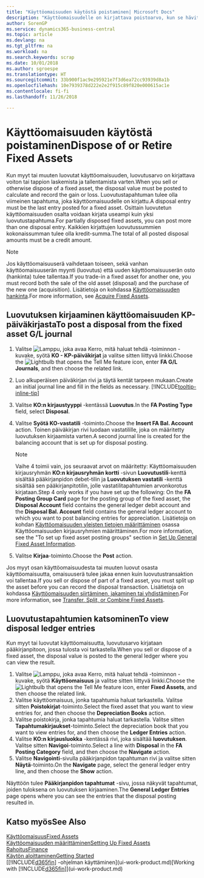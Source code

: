 ```yaml
---
title: "Käyttöomaisuuden käytöstä poistaminen| Microsoft Docs"
description: "Käyttöomaisuudelle on kirjattava poistoarvo, kun se hävitetään, myydään tai poistetaan käytöstä."
author: SorenGP
ms.service: dynamics365-business-central
ms.topic: article
ms.devlang: na
ms.tgt_pltfrm: na
ms.workload: na
ms.search.keywords: scrap
ms.date: 10/01/2018
ms.author: sgroespe
ms.translationtype: HT
ms.sourcegitcommit: 33b900f1ac9e295921e7f3d6ea72cc93939d8a1b
ms.openlocfilehash: 10e7939378d222e2e2f915c89f820e000615ac1e
ms.contentlocale: fi-fi
ms.lasthandoff: 11/26/2018

---
```

# <a name="dispose-of-or-retire-fixed-assets"></a><span data-ttu-id="f1f7e-103">Käyttöomaisuuden käytöstä poistaminen</span><span class="sxs-lookup"><span data-stu-id="f1f7e-103">Dispose of or Retire Fixed Assets</span></span>
<span data-ttu-id="f1f7e-104">Kun myyt tai muuten luovutat käyttöomaisuuden, luovutusarvo on kirjattava voiton tai tappion laskemista ja tallentamista varten.</span><span class="sxs-lookup"><span data-stu-id="f1f7e-104">When you sell or otherwise dispose of a fixed asset, the disposal value must be posted to calculate and record the gain or loss.</span></span> <span data-ttu-id="f1f7e-105">Luovutustapahtuman tulee olla viimeinen tapahtuma, joka käyttöomaisuudelle on kirjattu.</span><span class="sxs-lookup"><span data-stu-id="f1f7e-105">A disposal entry must be the last entry posted for a fixed asset.</span></span> <span data-ttu-id="f1f7e-106">Osittain luovutetun käyttöomaisuuden osalta voidaan kirjata useampi kuin yksi luovutustapahtuma.</span><span class="sxs-lookup"><span data-stu-id="f1f7e-106">For partially disposed fixed assets, you can post more than one disposal entry.</span></span> <span data-ttu-id="f1f7e-107">Kaikkien kirjattujen luovutussummien kokonaissumman tulee olla kredit-summa.</span><span class="sxs-lookup"><span data-stu-id="f1f7e-107">The total of all posted disposal amounts must be a credit amount.</span></span>  

> [!NOTE]  
>   <span data-ttu-id="f1f7e-108">Jos käyttöomaisuuserä vaihdetaan toiseen, sekä vanhan käyttöomaisuuserän myynti (luovutus) että uuden käyttöomaisuuserän osto (hankinta) tulee tallentaa.</span><span class="sxs-lookup"><span data-stu-id="f1f7e-108">If you trade-in a fixed asset for another one, you must record both the sale of the old asset (disposal) and the purchase of the new one (acquisition).</span></span> <span data-ttu-id="f1f7e-109">Lisätietoja on kohdassa [Käyttöomaisuuden hankinta](fa-how-acquire.md).</span><span class="sxs-lookup"><span data-stu-id="f1f7e-109">For more information, see [Acquire Fixed Assets](fa-how-acquire.md).</span></span>  

## <a name="to-post-a-disposal-from-the-fixed-asset-gl-journal"></a><span data-ttu-id="f1f7e-110">Luovutuksen kirjaaminen käyttöomaisuuden KP-päiväkirjasta</span><span class="sxs-lookup"><span data-stu-id="f1f7e-110">To post a disposal from the fixed asset G/L journal</span></span>
1. <span data-ttu-id="f1f7e-111">Valitse ![Lamppu, joka avaa Kerro, mitä haluat tehdä -toiminnon](media/ui-search/search_small.png "Kerro, mitä haluat tehdä") -kuvake, syötä **KO - KP-päiväkirjat** ja valitse sitten liittyvä linkki.</span><span class="sxs-lookup"><span data-stu-id="f1f7e-111">Choose the ![Lightbulb that opens the Tell Me feature](media/ui-search/search_small.png "Tell me what you want to do") icon, enter **FA G/L Journals**, and then choose the related link.</span></span>  
2. <span data-ttu-id="f1f7e-112">Luo alkuperäisen päiväkirjan rivi ja täytä kentät tarpeen mukaan.</span><span class="sxs-lookup"><span data-stu-id="f1f7e-112">Create an initial journal line and fill in the fields as necessary.</span></span> [!INCLUDE[tooltip-inline-tip](includes/tooltip-inline-tip_md.md)]  
3. <span data-ttu-id="f1f7e-113">Valitse **KO:n kirjaustyyppi** -kentässä **Luovutus**.</span><span class="sxs-lookup"><span data-stu-id="f1f7e-113">In the **FA Posting Type** field, select **Disposal**.</span></span>  
4. <span data-ttu-id="f1f7e-114">Valitse **Syötä KO-vastatili** -toiminto.</span><span class="sxs-lookup"><span data-stu-id="f1f7e-114">Choose the **Insert FA Bal. Account** action.</span></span> <span data-ttu-id="f1f7e-115">Toinen päiväkirjan rivi luodaan vastatilille, joka on määritetty luovutuksen kirjaamista varten.</span><span class="sxs-lookup"><span data-stu-id="f1f7e-115">A second journal line is created for the balancing account that is set up for disposal posting.</span></span>  

    > [!NOTE]  
    >   <span data-ttu-id="f1f7e-116">Vaihe 4 toimii vain, jos seuraavat arvot on määritetty: Käyttöomaisuuden kirjausryhmän **KO:n kirjausryhmän kortti** -sivun **Luovutustili**-kenttä sisältää pääkirjanpidon debet-tilin ja **Luovutuksen vastatili** -kenttä sisältää sen pääkirjanpitotilin, jolle vastatilitapahtumien arvonkorotus kirjataan.</span><span class="sxs-lookup"><span data-stu-id="f1f7e-116">Step 4 only works if you have set up the following: On the **FA Posting Group Card** page for the posting group of the fixed asset, the **Disposal Account** field contains the general ledger debit account and the **Disposal Bal. Account** field contains the general ledger account to which you want to post balancing entries for appreciation.</span></span> <span data-ttu-id="f1f7e-117">Lisätietoja on kohdan [Käyttöomaisuuden yleisten tietojen määrittäminen](fa-how-setup-general.md) osassa Käyttöomaisuuden kirjausryhmien määrittäminen.</span><span class="sxs-lookup"><span data-stu-id="f1f7e-117">For more information, see the "To set up fixed asset posting groups" section in [Set Up General Fixed Asset Information](fa-how-setup-general.md).</span></span>  
5. <span data-ttu-id="f1f7e-118">Valitse **Kirjaa**-toiminto.</span><span class="sxs-lookup"><span data-stu-id="f1f7e-118">Choose the **Post** action.</span></span>  

<span data-ttu-id="f1f7e-119">Jos myyt osan käyttöomaisuudesta tai muuten luovut osasta käyttöomaisuutta, omaisuuserä tulee jakaa ennen kuin luovutustransaktion voi tallentaa.</span><span class="sxs-lookup"><span data-stu-id="f1f7e-119">If you sell or dispose of part of a fixed asset, you must split up the asset before you can record the disposal transaction.</span></span> <span data-ttu-id="f1f7e-120">Lisätietoja on kohdassa [Käyttöomaisuuden siirtäminen, jakaminen tai yhdistäminen](fa-how-trans-split-combine.md).</span><span class="sxs-lookup"><span data-stu-id="f1f7e-120">For more information, see [Transfer, Split, or Combine Fixed Assets](fa-how-trans-split-combine.md).</span></span>  

## <a name="to-view-disposal-ledger-entries"></a><span data-ttu-id="f1f7e-121">Luovutustapahtumien katsominen</span><span class="sxs-lookup"><span data-stu-id="f1f7e-121">To view disposal ledger entries</span></span>
<span data-ttu-id="f1f7e-122">Kun myyt tai luovutat käyttöomaisuutta, luovutusarvo kirjataan pääkirjanpitoon, jossa tulosta voi tarkastella.</span><span class="sxs-lookup"><span data-stu-id="f1f7e-122">When you sell or dispose of a fixed asset, the disposal value is posted to the general ledger where you can view the result.</span></span>  

1. <span data-ttu-id="f1f7e-123">Valitse ![Lamppu, joka avaa Kerro, mitä haluat tehdä -toiminnon](media/ui-search/search_small.png "Kerro, mitä haluat tehdä") -kuvake, syötä **Käyttöomaisuus** ja valitse sitten liittyvä linkki.</span><span class="sxs-lookup"><span data-stu-id="f1f7e-123">Choose the ![Lightbulb that opens the Tell Me feature](media/ui-search/search_small.png "Tell me what you want to do") icon, enter **Fixed Assets**, and then choose the related link.</span></span>  
2. <span data-ttu-id="f1f7e-124">Valitse käyttöomaisuus, jonka tapahtumia haluat tarkastella. Valitse sitten **Poistokirjat**-toiminto.</span><span class="sxs-lookup"><span data-stu-id="f1f7e-124">Select the fixed asset that you want to view entries for, and then choose the **Depreciation Books** action.</span></span>  
3. <span data-ttu-id="f1f7e-125">Valitse poistokirja, jonka tapahtumia haluat tarkastella. Valitse sitten **Tapahtumakirjaukset**-toiminto.</span><span class="sxs-lookup"><span data-stu-id="f1f7e-125">Select the depreciation book that you want to view entries for, and then choose the **Ledger Entries** action.</span></span>  
4. <span data-ttu-id="f1f7e-126">Valitse **KO:n kirjausluokka** -kentässä rivi, joka sisältää **luovutuksen**. Valitse sitten **Navigoi**-toiminto.</span><span class="sxs-lookup"><span data-stu-id="f1f7e-126">Select a line with **Disposal** in the **FA Posting Category** field, and then choose the **Navigate** action.</span></span>  
5. <span data-ttu-id="f1f7e-127">Valitse **Navigointi**-sivulla pääkirjanpidon tapahtuman rivi ja valitse sitten **Näytä**-toiminto.</span><span class="sxs-lookup"><span data-stu-id="f1f7e-127">On the **Navigate** page, select the general ledger entry line, and then choose the **Show** action.</span></span>  

<span data-ttu-id="f1f7e-128">Näyttöön tulee **Pääkirjanpidon tapahtumat** -sivu, jossa näkyvät tapahtumat, joiden tuloksena on luovutuksen kirjaaminen.</span><span class="sxs-lookup"><span data-stu-id="f1f7e-128">The **General Ledger Entries** page opens where you can see the entries that the disposal posting resulted in.</span></span>  

## <a name="see-also"></a><span data-ttu-id="f1f7e-129">Katso myös</span><span class="sxs-lookup"><span data-stu-id="f1f7e-129">See Also</span></span>
[<span data-ttu-id="f1f7e-130">Käyttöomaisuus</span><span class="sxs-lookup"><span data-stu-id="f1f7e-130">Fixed Assets</span></span>](fa-manage.md)  
[<span data-ttu-id="f1f7e-131">Käyttöomaisuuden määrittäminen</span><span class="sxs-lookup"><span data-stu-id="f1f7e-131">Setting Up Fixed Assets</span></span>](fa-setup.md)  
[<span data-ttu-id="f1f7e-132">Rahoitus</span><span class="sxs-lookup"><span data-stu-id="f1f7e-132">Finance</span></span>](finance.md)  
[<span data-ttu-id="f1f7e-133">Käytön aloittaminen</span><span class="sxs-lookup"><span data-stu-id="f1f7e-133">Getting Started</span></span>](product-get-started.md)  
<span data-ttu-id="f1f7e-134">[[!INCLUDE[d365fin](includes/d365fin_md.md)] -ohjelman käyttäminen](ui-work-product.md)</span><span class="sxs-lookup"><span data-stu-id="f1f7e-134">[Working with [!INCLUDE[d365fin](includes/d365fin_md.md)]](ui-work-product.md)</span></span>

